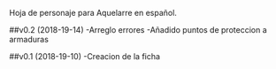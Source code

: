 Hoja de personaje para Aquelarre en español.

##v0.2 (2018-19-14)
-Arreglo errores
-Añadido puntos de proteccion a armaduras

##v0.1 (2018-19-10)
-Creacion de la ficha
